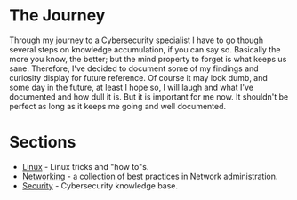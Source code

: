 # The Journey

Through my journey to a Cybersecurity specialist I have to go though several steps on knowledge accumulation, if you can say so. Basically the more you know, the better; but the mind property to forget is what keeps us sane. Therefore, I've decided to document some of my findings and curiosity display for future reference. Of course it may look dumb, and some day in the future, at least I hope so, I will laugh and what I've documented and how dull it is. But it is important for me now. It shouldn't be perfect as long as it keeps me going and well documented.

# Sections
- [Linux](Linux/index.html) - Linux tricks and "how to"s.
- [Networking](Networking/index.html) - a collection of best practices in Network administration.
- [Security](Security/index.html) - Cybersecurity knowledge base.
